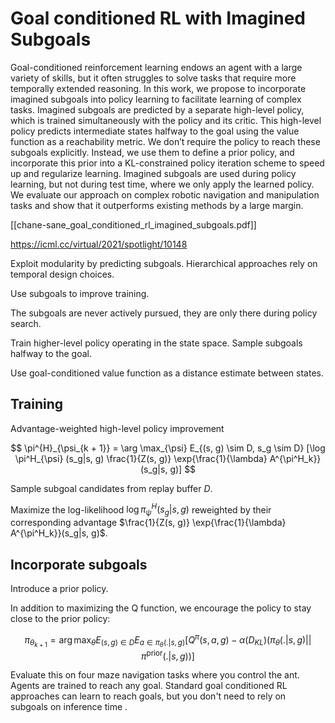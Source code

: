 # Goal conditioned RL with Imagined Subgoals

 Goal-conditioned reinforcement learning endows an agent with a large variety of skills, but it often struggles to solve tasks that require more temporally extended reasoning. In this work, we propose to incorporate imagined subgoals into policy learning to facilitate learning of complex tasks. Imagined subgoals are predicted by a separate high-level policy, which is trained simultaneously with the policy and its critic. This high-level policy predicts intermediate states halfway to the goal using the value function as a reachability metric. We don’t require the policy to reach these subgoals explicitly. Instead, we use them to define a prior policy, and incorporate this prior into a KL-constrained policy iteration scheme to speed up and regularize learning. Imagined subgoals are used during policy learning, but not during test time, where we only apply the learned policy. We evaluate our approach on complex robotic navigation and manipulation tasks and show that it outperforms existing methods by a large margin.
 
 [[chane-sane_goal_conditioned_rl_imagined_subgoals.pdf]]
 
 https://icml.cc/virtual/2021/spotlight/10148
 
 Exploit modularity by predicting subgoals. Hierarchical approaches rely on temporal design choices.
 
 Use subgoals to improve training.
 
 The subgoals are never actively pursued, they are only there during policy search.
 
 Train higher-level policy operating in the state space. Sample subgoals halfway to the goal.
 
 Use goal-conditioned value function as a distance estimate between states.
 
 ## Training
 
 Advantage-weighted high-level policy improvement
 
 $$
 \pi^{H}_{\psi_{k + 1}} = \arg \max_{\psi} E_{(s, g) \sim D, s_g \sim D} [\log \pi^H_{\psi} (s_g|s, g) \frac{1}{Z(s, g)} \exp{\frac{1}{\lambda} A^{\pi^H_k}}(s_g|s, g)]
 $$
 
 Sample subgoal candidates from replay buffer $D$.
 
 Maximize the log-likelihood $\log \pi^H_{\psi} (s_g|s, g)$  reweighted by their corresponding advantage $\frac{1}{Z(s, g)} \exp{\frac{1}{\lambda} A^{\pi^H_k}}(s_g|s, g)$.
 
 ## Incorporate subgoals
 
 Introduce a prior policy.
 
 In addition to maximizing the Q function, we encourage the policy to stay close to the prior policy:
 
 $$
 \pi_{\theta_{k + 1}} = \arg \max_{\theta} E_{(s, g) \in D} E_{a \in \pi_{\theta}(.|s, g)} [Q^{\pi}(s, a, g) - \alpha(D_{KL})(\pi_{\theta}(.|s, g)||\pi^{\text{prior}}(.|s, g))]
 $$
 
Evaluate this on four maze navigation tasks where you control the ant. Agents are trained to reach any goal. Standard goal conditioned RL approaches can learn to reach goals, but you don't need to rely on subgoals on inference time .